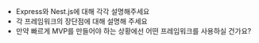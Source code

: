 - Express와 Nest.js에 대해 각각 설명해주세요
- 각 프레임워크의 장단점에 대해 설명해 주세요
- 만약 빠르게 MVP를 만들어야 하는 상황에선 어떤 프레임워크를 사용하실 건가요?
